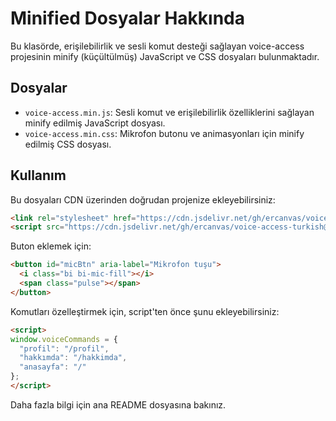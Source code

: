 # Minified Dosyalar Hakkında

Bu klasörde, erişilebilirlik ve sesli komut desteği sağlayan voice-access projesinin minify (küçültülmüş) JavaScript ve CSS dosyaları bulunmaktadır.

## Dosyalar
- `voice-access.min.js`: Sesli komut ve erişilebilirlik özelliklerini sağlayan minify edilmiş JavaScript dosyası.
- `voice-access.min.css`: Mikrofon butonu ve animasyonları için minify edilmiş CSS dosyası.

## Kullanım
Bu dosyaları CDN üzerinden doğrudan projenize ekleyebilirsiniz:

```html
<link rel="stylesheet" href="https://cdn.jsdelivr.net/gh/ercanvas/voice-access-turkish@main/voice-access.min.css" />
<script src="https://cdn.jsdelivr.net/gh/ercanvas/voice-access-turkish@main/voice-access.min.js"></script>
```

Buton eklemek için:
```html
<button id="micBtn" aria-label="Mikrofon tuşu">
  <i class="bi bi-mic-fill"></i>
  <span class="pulse"></span>
</button>
```

Komutları özelleştirmek için, script'ten önce şunu ekleyebilirsiniz:
```html
<script>
window.voiceCommands = {
  "profil": "/profil",
  "hakkımda": "/hakkimda",
  "anasayfa": "/"
};
</script>
```

Daha fazla bilgi için ana README dosyasına bakınız.
